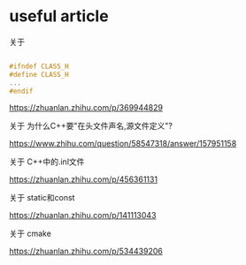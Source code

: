 # useful article

关于
```cpp

#ifndef CLASS_H
#define CLASS_H
...
#endif
```

<https://zhuanlan.zhihu.com/p/369944829> 

关于
为什么C++要"在头文件声名,源文件定义"?

<https://www.zhihu.com/question/58547318/answer/157951158>

关于
C++中的.inl文件

<https://zhuanlan.zhihu.com/p/456361131>

关于
static和const

<https://zhuanlan.zhihu.com/p/141113043>

关于
cmake

<https://zhuanlan.zhihu.com/p/534439206>
